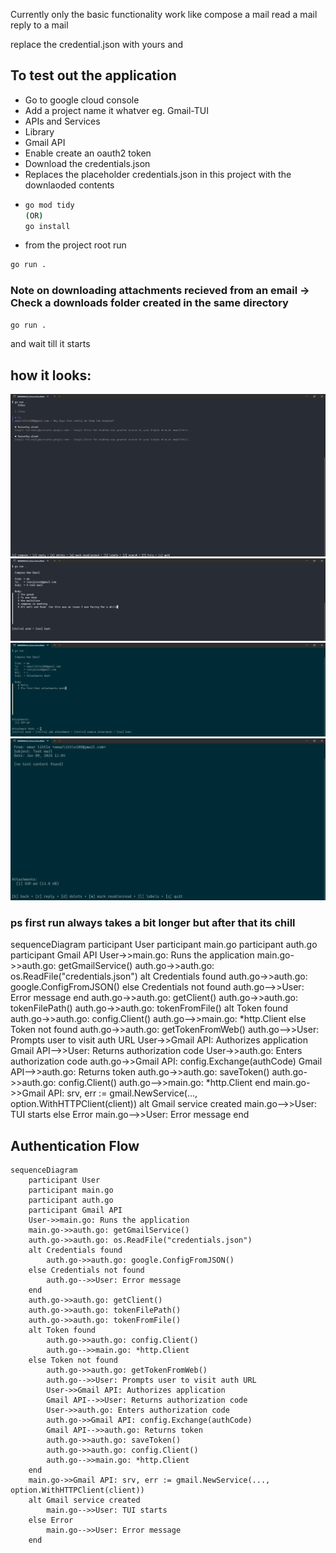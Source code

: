 Currently only the basic functionality work
like compose a mail
read a mail
reply to a mail




replace the credential.json with yours and


## To test out the application 
- Go to google cloud console
- Add a project name it whatver eg. Gmail-TUI
- APIs and Services
- Library
- Gmail API
- Enable create an oauth2 token
- Download the credentials.json
- Replaces the placeholder credentials.json in this project with the downlaoded contents
- ```bash
  go mod tidy
  (OR)
  go install
  ```
- from the project root run
```bash
go run .
```



### Note on downloading attachments recieved from an email -> Check a downloads folder created in the same directory



```bash
go run .
```

and wait till it starts

## how it looks:

![inbox](./images/inbox.png)
![compose](./images/compose.png)
![attachment sent](./images/attach_send.png)
![attachment recieved](./images/attach_rec.png)

### ps first run always takes a bit longer but after that its chill




sequenceDiagram
    participant User
    participant main.go
    participant auth.go
    participant Gmail API
    User->>main.go: Runs the application
    main.go->>auth.go: getGmailService()
    auth.go->>auth.go: os.ReadFile("credentials.json")
    alt Credentials found
        auth.go->>auth.go: google.ConfigFromJSON()
    else Credentials not found
        auth.go-->>User: Error message
    end
    auth.go->>auth.go: getClient()
    auth.go->>auth.go: tokenFilePath()
    auth.go->>auth.go: tokenFromFile()
    alt Token found
        auth.go->>auth.go: config.Client()
        auth.go-->>main.go: *http.Client
    else Token not found
        auth.go->>auth.go: getTokenFromWeb()
        auth.go-->>User: Prompts user to visit auth URL
        User->>Gmail API: Authorizes application
        Gmail API-->>User: Returns authorization code
        User->>auth.go: Enters authorization code
        auth.go->>Gmail API: config.Exchange(authCode)
        Gmail API-->>auth.go: Returns token
        auth.go->>auth.go: saveToken()
        auth.go->>auth.go: config.Client()
        auth.go-->>main.go: *http.Client
    end
    main.go->>Gmail API: srv, err := gmail.NewService(..., option.WithHTTPClient(client))
    alt Gmail service created
        main.go-->>User: TUI starts
    else Error
        main.go-->>User: Error message
    end


## Authentication Flow

```mermaid
sequenceDiagram
    participant User
    participant main.go
    participant auth.go
    participant Gmail API
    User->>main.go: Runs the application
    main.go->>auth.go: getGmailService()
    auth.go->>auth.go: os.ReadFile("credentials.json")
    alt Credentials found
        auth.go->>auth.go: google.ConfigFromJSON()
    else Credentials not found
        auth.go-->>User: Error message
    end
    auth.go->>auth.go: getClient()
    auth.go->>auth.go: tokenFilePath()
    auth.go->>auth.go: tokenFromFile()
    alt Token found
        auth.go->>auth.go: config.Client()
        auth.go-->>main.go: *http.Client
    else Token not found
        auth.go->>auth.go: getTokenFromWeb()
        auth.go-->>User: Prompts user to visit auth URL
        User->>Gmail API: Authorizes application
        Gmail API-->>User: Returns authorization code
        User->>auth.go: Enters authorization code
        auth.go->>Gmail API: config.Exchange(authCode)
        Gmail API-->>auth.go: Returns token
        auth.go->>auth.go: saveToken()
        auth.go->>auth.go: config.Client()
        auth.go-->>main.go: *http.Client
    end
    main.go->>Gmail API: srv, err := gmail.NewService(..., option.WithHTTPClient(client))
    alt Gmail service created
        main.go-->>User: TUI starts
    else Error
        main.go-->>User: Error message
    end
```

